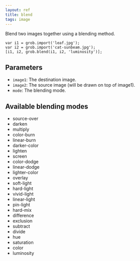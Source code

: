 ```yaml
---
layout: ref
title: blend
tags: image
---
```

Blend two images together using a blending method.

    var i1 = grob.import('leaf.jpg');
    var i2 = grob.import('cat-sunbeam.jpg');
    [i1, i2, grob.blend(i1, i2, 'luminosity')];

## Parameters
- `image1`: The destination image.
- `image2`: The source image (will be drawn on top of image1).
- `mode`: The blending mode.

## Available blending modes

* source-over
* darken
* multiply
* color-burn
* linear-burn
* darker-color
* lighten
* screen
* color-dodge
* linear-dodge
* lighter-color
* overlay
* soft-light
* hard-light
* vivid-light
* linear-light
* pin-light
* hard-mix
* difference
* exclusion
* subtract
* divide
* hue
* saturation
* color
* luminosity

